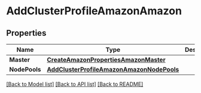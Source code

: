 # AddClusterProfileAmazonAmazon

## Properties
Name | Type | Description | Notes
------------ | ------------- | ------------- | -------------
**Master** | [**CreateAmazonPropertiesAmazonMaster**](CreateAmazonProperties_amazon_master.md) |  | [optional] 
**NodePools** | [**AddClusterProfileAmazonAmazonNodePools**](AddClusterProfileAmazon_amazon_nodePools.md) |  | [optional] 

[[Back to Model list]](../README.md#documentation-for-models) [[Back to API list]](../README.md#documentation-for-api-endpoints) [[Back to README]](../README.md)


